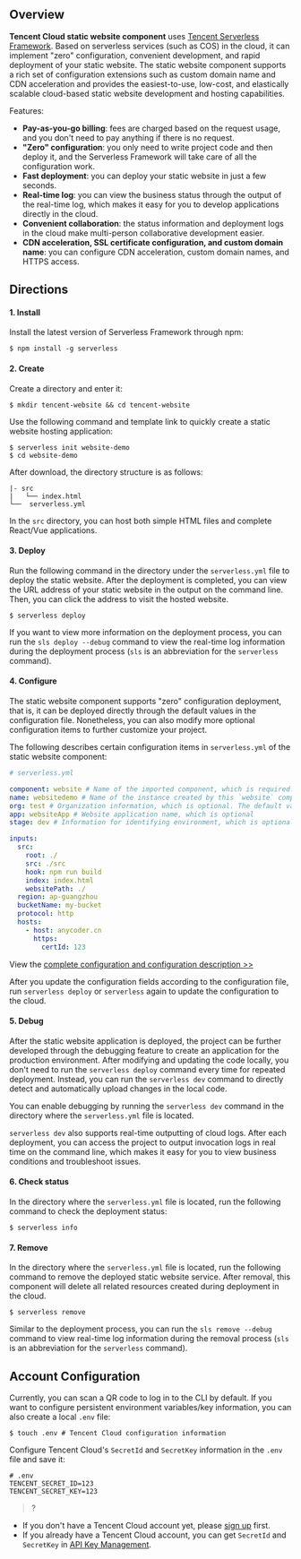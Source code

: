 ## Overview
**Tencent Cloud static website component** uses [Tencent Serverless Framework](https://github.com/serverless/components/tree/cloud). Based on serverless services (such as COS) in the cloud, it can implement "zero" configuration, convenient development, and rapid deployment of your static website. The static website component supports a rich set of configuration extensions such as custom domain name and CDN acceleration and provides the easiest-to-use, low-cost, and elastically scalable cloud-based static website development and hosting capabilities.


Features:

- **Pay-as-you-go billing**: fees are charged based on the request usage, and you don't need to pay anything if there is no request.
- **"Zero" configuration**: you only need to write project code and then deploy it, and the Serverless Framework will take care of all the configuration work.
- **Fast deployment**: you can deploy your static website in just a few seconds.
- **Real-time log**: you can view the business status through the output of the real-time log, which makes it easy for you to develop applications directly in the cloud.
- **Convenient collaboration**: the status information and deployment logs in the cloud make multi-person collaborative development easier.
- **CDN acceleration, SSL certificate configuration, and custom domain name**: you can configure CDN acceleration, custom domain names, and HTTPS access.





## Directions
#### 1. Install

Install the latest version of Serverless Framework through npm:
```
$ npm install -g serverless
```

#### 2. Create

Create a directory and enter it:
```
$ mkdir tencent-website && cd tencent-website
```

Use the following command and template link to quickly create a static website hosting application:
```
$ serverless init website-demo
$ cd website-demo
```

After download, the directory structure is as follows:
```
|- src
|   └── index.html
└──  serverless.yml
```

In the `src` directory, you can host both simple HTML files and complete React/Vue applications.

#### 3. Deploy

Run the following command in the directory under the `serverless.yml` file to deploy the static website. After the deployment is completed, you can view the URL address of your static website in the output on the command line. Then, you can click the address to visit the hosted website.

```
$ serverless deploy
```

If you want to view more information on the deployment process, you can run the `sls deploy --debug` command to view the real-time log information during the deployment process (`sls` is an abbreviation for the `serverless` command).



#### 4. Configure

The static website component supports "zero" configuration deployment, that is, it can be deployed directly through the default values in the configuration file. Nonetheless, you can also modify more optional configuration items to further customize your project.

The following describes certain configuration items in `serverless.yml` of the static website component:

```yml
# serverless.yml

component: website # Name of the imported component, which is required. The `tencent-website` component is used in this example
name: websitedemo # Name of the instance created by this `website` component, which is required
org: test # Organization information, which is optional. The default value is the `appid` of your Tencent Cloud account
app: websiteApp # Website application name, which is optional
stage: dev # Information for identifying environment, which is optional. The default value is `dev`

inputs:
  src:
    root: ./
    src: ./src
    hook: npm run build
    index: index.html
    websitePath: ./
  region: ap-guangzhou
  bucketName: my-bucket
  protocol: http
  hosts:
    - host: anycoder.cn
      https:
        certId: 123
```

View the [complete configuration and configuration description >>](https://github.com/serverless-components/tencent-website/blob/master/docs/configure.md)

After you update the configuration fields according to the configuration file, run `serverless deploy` or `serverless` again to update the configuration to the cloud.

#### 5. Debug

After the static website application is deployed, the project can be further developed through the debugging feature to create an application for the production environment. After modifying and updating the code locally, you don't need to run the `serverless deploy` command every time for repeated deployment. Instead, you can run the `serverless dev` command to directly detect and automatically upload changes in the local code.

You can enable debugging by running the `serverless dev` command in the directory where the `serverless.yml` file is located.

`serverless dev` also supports real-time outputting of cloud logs. After each deployment, you can access the project to output invocation logs in real time on the command line, which makes it easy for you to view business conditions and troubleshoot issues.

#### 6. Check status

In the directory where the `serverless.yml` file is located, run the following command to check the deployment status:

```
$ serverless info
```

#### 7. Remove

In the directory where the `serverless.yml` file is located, run the following command to remove the deployed static website service. After removal, this component will delete all related resources created during deployment in the cloud.

```
$ serverless remove
```

Similar to the deployment process, you can run the `sls remove --debug` command to view real-time log information during the removal process (`sls` is an abbreviation for the `serverless` command).

## Account Configuration

Currently, you can scan a QR code to log in to the CLI by default. If you want to configure persistent environment variables/key information, you can also create a local `.env` file:

```console
$ touch .env # Tencent Cloud configuration information
```

Configure Tencent Cloud's `SecretId` and `SecretKey` information in the `.env` file and save it:
```
# .env
TENCENT_SECRET_ID=123
TENCENT_SECRET_KEY=123
```
>?
- If you don't have a Tencent Cloud account yet, please [sign up](https://intl.cloud.tencent.com/register) first.
- If you already have a Tencent Cloud account, you can get `SecretId` and `SecretKey` in [API Key Management](https://console.cloud.tencent.com/cam/capi).
